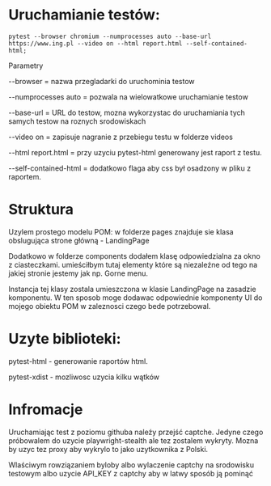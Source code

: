 # Uruchamianie testów:



```
pytest --browser chromium --numprocesses auto --base-url https://www.ing.pl --video on --html report.html --self-contained-html;
```

Parametry

--browser = nazwa przegladarki do uruchominia testow

--numprocesses auto = pozwala na wielowatkowe uruchamianie testow 

--base-url = URL do testow, mozna wykorzystac do uruchamiania tych samych testow na roznych srodowiskach

--video on = zapisuje nagranie z przebiegu testu w folderze videos

--html report.html = przy uzyciu pytest-html generowany jest raport z testu.

--self-contained-html = dodatkowo flaga aby css był osadzony w pliku z raportem.

# Struktura
Uzylem prostego modelu POM:
w folderze pages znajduje sie klasa obslugująca strone główną - LandingPage

Dodatkowo w folderze components dodałem klasę odpowiedzialna za okno z ciasteczkami. umieściłbym tutaj elementy które są niezaleźne od tego na jakiej stronie jestemy jak np. Gorne menu.

Instancja tej klasy zostala umieszczona w klasie LandingPage na zasadzie komponentu. W ten sposob moge dodawac odpowiednie komponenty UI do mojego obiektu POM
w zaleznosci czego bede potrzebowal.


# Uzyte biblioteki:

pytest-html - generowanie raportów html.

pytest-xdist - mozliwosc uzycia kilku wątków


# Infromacje
Uruchamiając test z poziomu githuba naleźy przejść captche. 
Jedyne czego próbowalem do uzycie playwright-stealth ale tez zostalem wykryty. 
Mozna by uzyc tez proxy aby wykrylo to jako uzytkownika z Polski.

Wlaściwym rowziązaniem byloby albo wylaczenie captchy na srodowisku testowym 
albo uzycie API_KEY z captchy aby w latwy sposób ją pominąć


